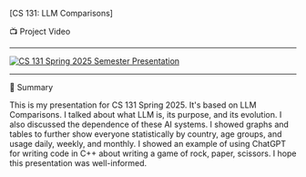 [CS 131: LLM Comparisons]

📺 Project Video
______________________________________________________

[![CS 131 Spring 2025 Semester Presentation](https://img.youtube.com/vi/HsQhyTmWuts/0.jpg)](https://youtu.be/HsQhyTmWuts)

______________________________________________________
📝 Summary

This is my presentation for CS 131 Spring 2025. It's based on LLM Comparisons. I talked about what LLM is, its purpose, and its evolution. I also discussed the dependence of these AI systems. I showed graphs and tables to further show everyone statistically by country, age groups, and usage daily, weekly, and monthly. 
I showed an example of using ChatGPT for writing code in C++ about writing a game of rock, paper, scissors. I hope this presentation was well-informed.

